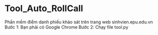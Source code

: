 # Tool_Auto_RollCall
Phần mềm điểm danh phiếu khảo sát trên trang web sinhvien.epu.edu.vn
Bước 1: Bạn phải có Google Chrome
Bước 2: Chạy file tool.py 
